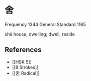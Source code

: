# 舍
Frequency 1344
General Standard 1165

shě
house, dwelling; dwell, reside

## References
- [[HSK 5]]
- [[8 Strokes]]
- [[舌 Radical]]